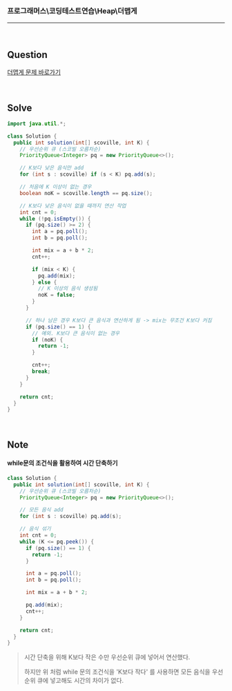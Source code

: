 ### 프로그래머스\코딩테스트연습\Heap\더맵게

---

<br/>

## Question

[더맵게 문제 바로가기](https://school.programmers.co.kr/learn/courses/30/lessons/42626)

<br/>

## Solve

```java
import java.util.*;

class Solution {
  public int solution(int[] scoville, int K) {
    // 우선순위 큐 (스코빌 오름차순)
    PriorityQueue<Integer> pq = new PriorityQueue<>();

    // K보다 낮은 음식만 add
    for (int s : scoville) if (s < K) pq.add(s);

    // 처음에 K 이상이 없는 경우
    boolean noK = scoville.length == pq.size();

    // K보다 낮은 음식이 없을 때까지 연산 작업
    int cnt = 0;
    while (!pq.isEmpty()) {
      if (pq.size() >= 2) {
        int a = pq.poll();
        int b = pq.poll();

        int mix = a + b * 2;
        cnt++;

        if (mix < K) {
          pq.add(mix);
        } else {
          // K 이상의 음식 생성됨
          noK = false;
        }
      }

      // 하나 남은 경우 K보다 큰 음식과 연산하게 됨 -> mix는 무조건 K보다 커짐
      if (pq.size() == 1) {
        // 예외. K보다 큰 음식이 없는 경우
        if (noK) {
          return -1;
        }

        cnt++;
        break;
      }
    }

    return cnt;
  }
}
```

<br/>

## Note

#### **while문의 조건식을 활용하여 시간 단축하기**

```java
class Solution {
  public int solution(int[] scoville, int K) {
    // 우선순위 큐 (스코빌 오름차순)
    PriorityQueue<Integer> pq = new PriorityQueue<>();

    // 모든 음식 add
    for (int s : scoville) pq.add(s);

    // 음식 섞기
    int cnt = 0;
    while (K <= pq.peek()) {
      if (pq.size() == 1) {
        return -1;
      }

      int a = pq.poll();
      int b = pq.poll();

      int mix = a + b * 2;

      pq.add(mix);
      cnt++;
    }

    return cnt;
  }
}
```

> 시간 단축을 위해 K보다 작은 수만 우선순위 큐에 넣어서 연산했다.
>
> 하지만 위 처럼 while 문의 조건식을 'K보다 작다' 를 사용하면 모든 음식을 우선순위 큐에 넣고해도 시간의 차이가 없다.
